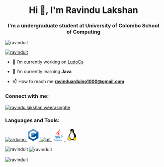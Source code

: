 <h1 align="center">Hi 👋, I'm Ravindu Lakshan</h1>
<h3 align="center">I'm a undergraduate student at University of Colombo School of Computing</h3>

<p align="left"> <img src="https://komarev.com/ghpvc/?username=ravinduit&label=Profile%20views&color=0e75b6&style=flat" alt="ravinduit" /> </p>

<p align="left"> <a href="https://github.com/ryo-ma/github-profile-trophy"><img src="https://github-profile-trophy.vercel.app/?username=ravinduit" alt="ravinduit" /></a> </p>

- 🔭 I’m currently working on [LudoCs](https://github.com/RavinduIT/LudoCs)

- 🌱 I’m currently learning **Java**

- 📫 How to reach me **ravinduarduino1000@gmail.com**

<h3 align="left">Connect with me:</h3>
<p align="left">
<a href="https://linkedin.com/in/ravindu lakshan weerasinghe" target="blank"><img align="center" src="https://raw.githubusercontent.com/rahuldkjain/github-profile-readme-generator/master/src/images/icons/Social/linked-in-alt.svg" alt="ravindu lakshan weerasinghe" height="30" width="40" /></a>
</p>

<h3 align="left">Languages and Tools:</h3>
<p align="left"> <a href="https://www.arduino.cc/" target="_blank" rel="noreferrer"> <img src="https://cdn.worldvectorlogo.com/logos/arduino-1.svg" alt="arduino" width="40" height="40"/> </a> <a href="https://www.cprogramming.com/" target="_blank" rel="noreferrer"> <img src="https://raw.githubusercontent.com/devicons/devicon/master/icons/c/c-original.svg" alt="c" width="40" height="40"/> </a> <a href="https://git-scm.com/" target="_blank" rel="noreferrer"> <img src="https://www.vectorlogo.zone/logos/git-scm/git-scm-icon.svg" alt="git" width="40" height="40"/> </a> <a href="https://www.java.com" target="_blank" rel="noreferrer"> <img src="https://raw.githubusercontent.com/devicons/devicon/master/icons/java/java-original.svg" alt="java" width="40" height="40"/> </a> <a href="https://www.linux.org/" target="_blank" rel="noreferrer"> <img src="https://raw.githubusercontent.com/devicons/devicon/master/icons/linux/linux-original.svg" alt="linux" width="40" height="40"/> </a> </p>

<p><img align="left" src="https://github-readme-stats.vercel.app/api/top-langs?username=ravinduit&show_icons=true&locale=en&layout=compact" alt="ravinduit" /></p>

<p>&nbsp;<img align="center" src="https://github-readme-stats.vercel.app/api?username=ravinduit&show_icons=true&title_color=762e2e&text_color=5cceff&bg_color=c70000&locale=en" alt="ravinduit" /></p>

<p><img align="center" src="https://github-readme-streak-stats.herokuapp.com/?user=ravinduit&theme=dark" alt="ravinduit" /></p>
